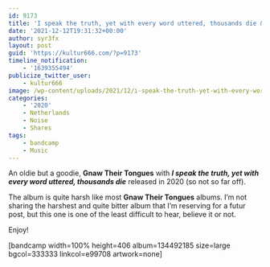 ```yaml
---
id: 9173
title: 'I speak the truth, yet with every word uttered, thousands die &#8211; Gnaw Their Tongues'
date: '2021-12-12T19:31:32+00:00'
author: syr3fx
layout: post
guid: 'https://kultur666.com/?p=9173'
timeline_notification:
    - '1639355494'
publicize_twitter_user:
    - kultur666
image: /wp-content/uploads/2021/12/i-speak-the-truth-yet-with-every-word-uttered-thousands-die-gnaw-their-tongues-a1526170805_10.jpg
categories:
    - '2020'
    - Netherlands
    - Noise
    - Shares
tags:
    - bandcamp
    - Music
---
```


An oldie but a goodie, ****Gnaw Their Tongues**** with ***I speak the truth, yet with every word uttered, thousands die*** released in 2020 (so not so far off).

The album is quite harsh like most **Gnaw Their Tongues** albums. I’m not sharing the harshest and quite bitter album that I’m reserving for a futur post, but this one is one of the least difficult to hear, believe it or not.

Enjoy!

\[bandcamp width=100% height=406 album=134492185 size=large bgcol=333333 linkcol=e99708 artwork=none\]